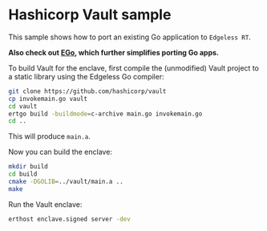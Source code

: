 # Hashicorp Vault sample
This sample shows how to port an existing Go application to `Edgeless RT`.

**Also check out [EGo](https://github.com/edgelesssys/ego), which further simplifies porting Go apps.**

To build Vault for the enclave, first compile the (unmodified) Vault project to a static library using the Edgeless Go compiler:
```sh
git clone https://github.com/hashicorp/vault
cp invokemain.go vault
cd vault
ertgo build -buildmode=c-archive main.go invokemain.go
cd ..
```
This will produce `main.a`.

Now you can build the enclave:
```sh
mkdir build
cd build
cmake -DGOLIB=../vault/main.a ..
make
```

Run the Vault enclave:
```sh
erthost enclave.signed server -dev
```
